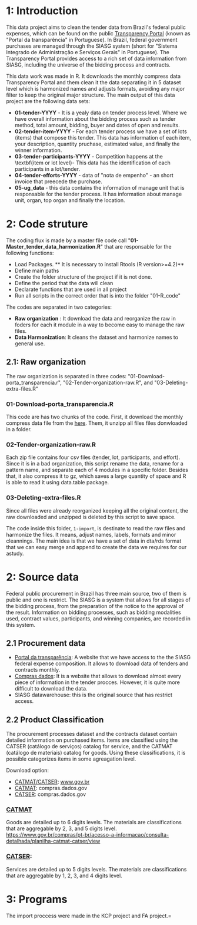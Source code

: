 # 1: Introduction

This data project aims to clean the tender data from Brazil's federal public expenses, which can be found on the public [Transparency Portal](https://portaldatransparencia.gov.br/download-de-dados) (known as "Portal da transparência" in Portuguese). In Brazil, federal government purchases are managed through the SIASG system (short for "Sistema Integrado de Administração e Serviços Gerais" in Portuguese). The Transparency Portal provides access to a rich set of data information from SIASG, including the universe of the bidding process and contracts. 

This data work was made in R. It downloads the monthly compress data Transparency Portal and them clean it the data separating it in 5 dataset level which is harmonized names and adjusts formats, avoiding any major filter to keep the original major structure. The main output of this data project are the following data sets:

*  **01-tender-YYYY** - It is a yealy data on tender process level. Where we have overall information about the bidding process such as tender method, total amount, bidding, buyer and dates of open and results.
*  **02-tender-item-YYYY** -  For each tender process we have a set of lots (items) that compose this tender. This data has information of each item, your description, quantity pruchase, estimated value, and finally the winner information.
*  **03-tender-participants-YYYY** - Competition happens at the \textbf{item or lot level}- This data has the identification of each participants in a lot/tender.
*  **04-tender-efforts-YYYY** - data of "nota de empenho" - an short invoice that preecede the purchase.
*  **05-ug_data** - this data contains the information of manage unit that is responsable for the tender process. It has information about manage unit, organ, top organ and finally the location.


# 2: Code struture

The coding flux is made by a master file code call "**01-Master_tender_data_harmonization.R**" that are responsable for the following functions:
* Load Packages. ** It is necessary to install Rtools (R version>=4.2)** 
* Define main paths
* Create the folder structure of the project if it is not done.
* Define the period that the data will clean
* Declarate functions that are used in all project
* Run all scripts in the correct order that is into the folder "01-R_code"

The codes are separated in two categories:
* **Raw organization** : It download the data and reorganize the raw in foders for each it module in a way to become easy to manage the raw files.
* **Data Harmonization**: It cleans the dataset and harmonize names to general use.

## 2.1: Raw organization

The raw organization is separated in three codes: "01-Download-porta_transparencia.r", "02-Tender-organization-raw.R", and "03-Deleting-extra-files.R"

###  01-Download-porta_transparencia.R
  This code are has two chunks of the code. First, it download the monthly compress data file from the [here](https://portaldatransparencia.gov.br/download-de-dados/licitacoes). Them, it unzipp all files files donwloaded in a folder.
  
###  02-Tender-organization-raw.R
 Each zip file contains four csv files (tender, lot, participants, and effort). Since it is in a bad organization, this script rename the data, rename for a pattern name, and separate each of 4 modules in a specific folder. Besides that, it also compress it to gz, which saves a large quantity of space and R is able to read it using data.table package.
 
###  03-Deleting-extra-files.R
 Since all files were already reorganized keeping all the original content, the raw downloaded and unzipped is deleted by this script to save space.
 

The code inside this folder, `1-import`, is destinate to read the raw files and harmonize the files. It means, adjust names, labels, formats and minor cleannings.
The main idea is that we have a set of data in dta/rds format that we can easy merge and append to create the data we requires for our astudy.

# 2: Source data

Federal public procurement in Brazil has three main source, two of them is public and one is restrict. The SIASG is a system that allows for all stages of the bidding process, from the preparation of the notice to the approval of the result. Information on bidding processes, such as bidding modalities used, contract values, participants, and winning companies, are recorded in this system.



## 2.1 Procurement data

* [Portal da transparência](https://www.portaltransparencia.gov.br/origem-dos-dados): A website that we have access to the the SIASG
federal expense composition. It allows to download data of tenders and contracts monthly. 
* [Compras dados](http://compras.dados.gov.br/): It is a website that allows to download almost every piece of information in the tender procces. However,
it is quite more difficult to download the data.
* SIASG datawarehouse: this is the original source that has restrict access.

##  2.2 Product Classification 
The procurement processes dataset and the contracts dataset contain detailed information on purchased items. Items are classified using the CATSER (catálogo de serviços) catalog for service, and the CATMAT (catálogo de materiais) catalog for goods.  Using these classifications, it is possible categorizes items in some agreagation level. 

Download option:
* [CATMAT/CATSER](https://www.gov.br/compras/pt-br/acesso-a-informacao/consulta-detalhada/planilha-catmat-catser): www.gov.br
* [CATMAT](http://compras.dados.gov.br/docs/lista-metodos-materiais.html): compras.dados.gov
* [CATSER](http://compras.dados.gov.br/docs/lista-metodos-servicos.html): compras.dados.gov

### [CATMAT](https://www.gov.br/saude/pt-br/acesso-a-informacao/gestao-do-sus/economia-da-saude/banco-de-precos-em-saude/catalogo-de-materiais-2013-catmat)
  Goods are detailed up to 6 digits levels. The materials are classifications that are aggregable by 2, 3, and 5 digits level.
https://www.gov.br/compras/pt-br/acesso-a-informacao/consulta-detalhada/planilha-catmat-catser/view 

### [CATSER](http://compras.dados.gov.br/): 
  Services are detailed up to 5 digits levels. The materials are classifications that are aggregable by 1, 2, 3, and 4 digits level.
 
# 3: Programs

The import proccess were made in the KCP project and FA project.=
